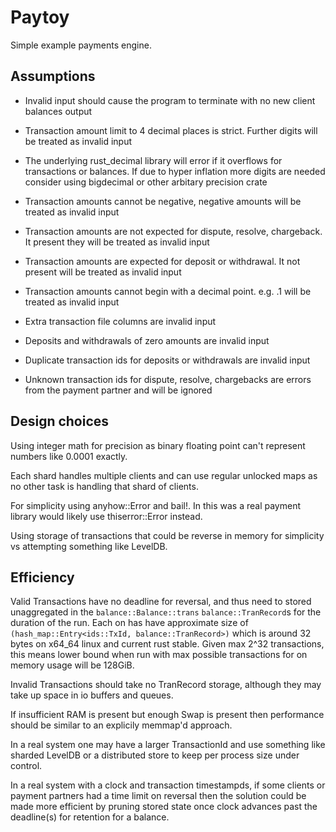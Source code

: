 # Paytoy
Simple example payments engine.

## Assumptions

* Invalid input should cause the program to terminate with no new client balances output

* Transaction amount limit to 4 decimal places is strict. Further digits will be treated as invalid input

* The underlying rust_decimal library will error if it overflows for transactions or balances.  If due to hyper inflation more digits are needed consider using bigdecimal or other arbitary precision crate

* Transaction amounts cannot be negative, negative amounts will be treated as invalid input

* Transaction amounts are not expected for dispute, resolve, chargeback. It present they will be treated as invalid input

* Transaction amounts are expected for deposit or withdrawal. It not present will be treated as invalid input

* Transaction amounts cannot begin with a decimal point. e.g. .1 will be treated as invalid input 

* Extra transaction file columns are invalid input

* Deposits and withdrawals of zero amounts are invalid input

* Duplicate transaction ids for deposits or withdrawals are invalid input

* Unknown transaction ids for dispute, resolve, chargebacks are errors from the payment partner and will be ignored

## Design choices

Using integer math for precision as binary floating point can't represent numbers like 0.0001 exactly. 

Each shard handles multiple clients and can use regular unlocked maps as no other task is handling that shard of clients.

For simplicity using anyhow::Error and bail!. In this was a real payment library would likely use thiserror::Error instead.

Using storage of transactions that could be reverse in memory for simplicity vs attempting something like LevelDB.

## Efficiency

Valid Transactions have no deadline for reversal, and thus need to stored unaggregated in the `balance::Balance::trans` `balance::TranRecord`s for the duration of the run. Each on has have approximate size of `(hash_map::Entry<ids::TxId, balance::TranRecord>)` which is around 32 bytes on x64_64 linux and current rust stable.  Given max 2^32 transactions, this means lower bound when run with max possible transactions for on memory usage will be 128GiB.

Invalid Transactions should take no TranRecord storage, although they may take up space in io buffers and queues.

If insufficient RAM is present but enough Swap is present then performance should be similar to an explicily memmap'd approach.  

In a real system one may have a larger TransactionId and use something like sharded LevelDB or a distributed store to keep per process size under control.

In a real system with a clock and transaction timestampds, if some clients or payment partners had a time limit on reversal then the solution could be made more efficient by pruning stored state once clock advances past the deadline(s) for retention for a balance.

